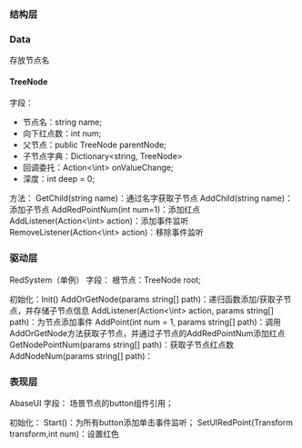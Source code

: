 ### 结构层
### Data
存放节点名

#### TreeNode
字段：
- 节点名：string name;
- 向下红点数：int num;
- 父节点：public TreeNode parentNode;
- 子节点字典：Dictionary<string, TreeNode>
- 回调委托：Action<\int> onValueChange;
- 深度：int deep = 0;

方法：
GetChild(string name)：通过名字获取子节点
AddChild(string name)：添加子节点
AddRedPointNum(int num=1)：添加红点
AddListener(Action<\int> action)：添加事件监听
RemoveListener(Action<\int> action)：移除事件监听
### 驱动层
RedSystem（单例）
字段：
根节点：TreeNode root;

初始化：Init()
AddOrGetNode(params string[] path)：递归函数添加/获取子节点，并存储子节点信息
AddListener(Action<\int> action, params string[] path)：为节点添加事件
AddPoint(int num = 1, params string[] path)：调用AddOrGetNode方法获取子节点，并通过子节点的AddRedPointNum添加红点
GetNodePointNum(params string[] path)：获取子节点红点数
AddNodeNum(params string[] path)：

### 表现层
AbaseUI
字段：
场景节点的button组件引用；

初始化：
Start()：为所有button添加单击事件监听；
SetUIRedPoint(Transform transform,int num)：设置红色